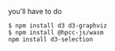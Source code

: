 
you'll have to do 
```console
$ npm install d3 d3-graphviz
$ npm install @hpcc-js/wasm
npm install d3-selection
```